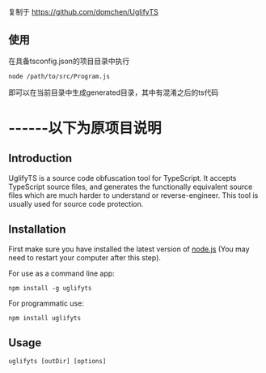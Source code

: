 复制于 https://github.com/domchen/UglifyTS

## 使用
在具备tsconfig.json的项目目录中执行
```
node /path/to/src/Program.js
```
即可以在当前目录中生成generated目录，其中有混淆之后的ts代码


# ------以下为原项目说明
## Introduction

UglifyTS is a source code obfuscation tool for TypeScript. It accepts TypeScript source files, and generates the functionally equivalent source files which are much harder to understand or reverse-engineer. This tool is usually used for source code protection.


## Installation

First make sure you have installed the latest version of [node.js](http://nodejs.org/)
(You may need to restart your computer after this step).

For use as a command line app:

```
npm install -g uglifyts
```

For programmatic use:

```
npm install uglifyts
```

## Usage

```
uglifyts [outDir] [options]
```